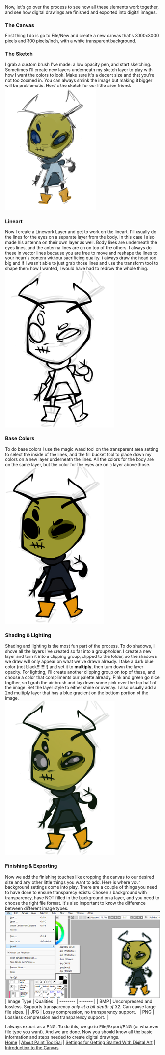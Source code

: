 Now, let's go over the process to see how all these elements work together, and see how digital drawings are finished and exported into digital images.  
### The Canvas
First thing I do is go to File/New and create a new canvas that's 3000x3000 pixels and 300 pixels/inch, with a white transparent background.

### The Sketch
I grab a custom brush I've made: a low opacity pen, and start sketching. Sometimes I'll create new layers underneath my sketch layer to play with how I want the colors to look. Make sure it's a decent size and that you're not too zoomed in. You can always shrink the image but making it bigger will be problematic. Here's the sketch for our little alien friend.  
![sketch](images/1.png)  
### Lineart
Now I create a Linework Layer and get to work on the lineart. I'll usually do the lines for the eyes on a separate layer from the body. In this case I also made his antenna on their own layer as well. Body lines are underneath the eyes lines, and the antenna lines are on on top of the others. I always do these in vector lines because you are free to move and reshape the lines to your heart's content without sacrificing quality. I always draw the head too big and if I wasn't able to just grab those lines and use the transform tool to shape them how I wanted, I would have had to redraw the whole thing.  
![lines](images/2.jpg)  
### Base Colors
To do base colors I use the magic wand tool on the transparent area setting to select the inside of the lines, and the fill bucket tool to place down my colors on a new layer underneath the lines. All the colors for the body are on the same layer, but the color for the eyes are on a layer above those.  
![lines](images/3.jpg)  

### Shading & Lighting
Shading and lighting is the most fun part of the process. To do shadows, I shove all the layers I've created so far into a group/folder. I create a new layer and turn it into a clipping group, clipped to the folder, so the shadows we draw will only appear on what we've drawn already. I take a dark blue color (not black!!!!!!!!) and set it to **multiply**, then turn down the layer opacity. For lighting, I'll create another clipping group on top of these, and choose a color that compliments our palette already. Pink and green go nice togther, so I grab the air brush and lay down some pink over the top half of the image. Set the layer style to either shine or overlay. I also usually add a 2nd multiply layer that has a blue gradient on the bottom portion of the image.  
![lines](images/4.jpg)  
### Finishing & Exporting
Now we add the finishing touches like cropping the canvas to our desired size and any other little things you want to add. Here is where your background settings come into play. There are a couple of things you need to have done to ensure transparecy exists: Chosen a background with transparency, have NOT filled in the background on a layer, and you need to choose the right file format. It's also important to know the difference between different image types.  
![lines](images/5.jpg)  
| Image Type    | Qualities |
| -------- | ------- |
| BMP  | Uncompressed and lossless. Supports transparency *only at a bit depth of 32*. Can cause large file sizes.  |
| JPG | Lossy compression, no transparency support.     |
| PNG    | Lossless compression and transparency support.    |  

I always export as a PNG. To do this, we go to File/Export/PNG (or whatever file type you want). And we are done. Now you should know all the basic information and steps needed to create digital drawings.  
[Home](README.md) | [ About Paint Tool Sai](sai.md) | [Settings for Getting Started With Digital Art](settings.md) | [Introduction to the Canvas](introduction.md) 
